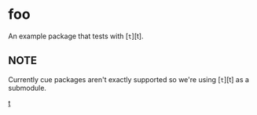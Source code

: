 # foo

An example package that tests with [`t`][t].

## NOTE

Currently cue packages aren't exactly supported so we're using [`t`][t] as a submodule.

[t](https://github.com/ipcf/t)
